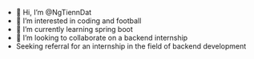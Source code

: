 - 👋 Hi, I’m @NgTiennDat
- 👀 I’m interested in coding and football
- 🌱 I’m currently learning spring boot
- 💞️ I’m looking to collaborate on a backend internship
- Seeking referral for an internship in the field of backend development
<!---
NgTiennDat/NgTiennDat is a ✨ special ✨ repository because its `README.md` (this file) appears on your GitHub profile.
You can click the Preview link to take a look at your changes.
--->
